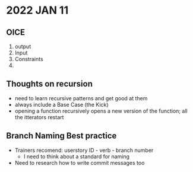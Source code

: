 # 2022 JAN 11

## OICE
1. output
2. Input
3. Constraints
4. 

## Thoughts on recursion
- need to learn recursive patterns and get good at them
- always include a Base Case (the Kick)
- opening a function recursively opens a new version of the function; all the itterators restart

## Branch Naming Best practice
- Trainers recomend: userstory ID - verb - branch number
    * I need to think about a standard for naming
- Need to research how to write commit messages too